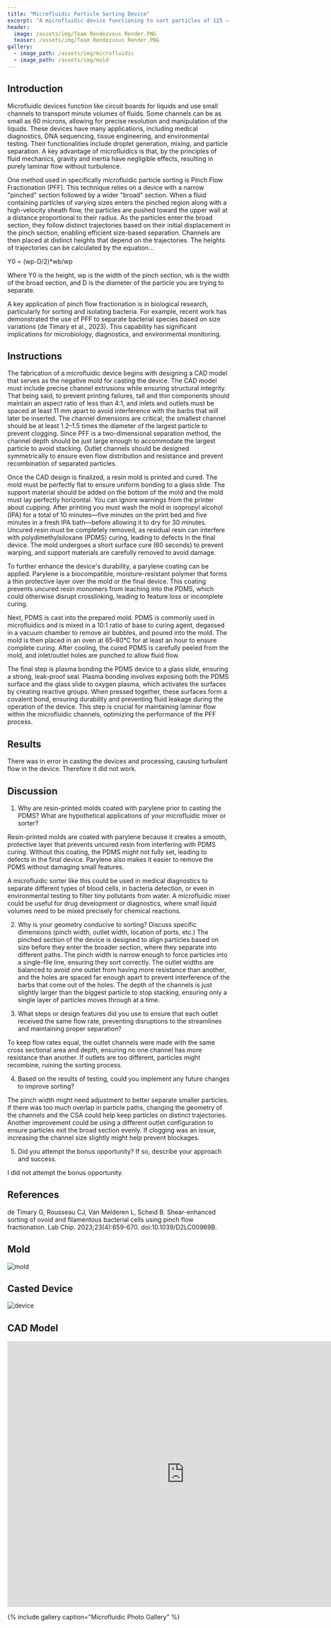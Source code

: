 ```yaml
---
title: "Microfluidic Particle Sorting Device"
excerpt: "A microfluidic device functioning to sort particles of 125 – 150 μm diameter from 425 – 500 μm diameter particles from a mixed solution."
header:
  image: /assets/img/Team Rendezvous Render.PNG
  teaser: /assets/img/Team Rendezvous Render.PNG
gallery:
  - image_path: /assets/img/microfluidic
  - image_path: /assets/img/mold
---
```


## Introduction

Microfluidic devices function like circuit boards for liquids and use small channels to transport minute volumes of fluids. Some channels can be as small as 60 microns, allowing for precise resolution and manipulation of the liquids. These devices have many applications, including medical diagnostics, DNA sequencing, tissue engineering, and environmental testing. Their functionalities include droplet generation, mixing, and particle separation. A key advantage of microfluidics is that, by the principles of fluid mechanics, gravity and inertia have negligible effects, resulting in purely laminar flow without turbulence.

One method used in specifically microfluidic particle sorting is Pinch Flow Fractionation (PFF). This technique relies on a device with a narrow "pinched" section followed by a wider "broad" section. When a fluid containing particles of varying sizes enters the pinched region along with a high-velocity sheath flow, the particles are pushed toward the upper wall at a distance proportional to their radius. As the particles enter the broad section, they follow distinct trajectories based on their initial displacement in the pinch section, enabling efficient size-based separation. Channels are then placed at distinct heights that depend on the trajectories. The heights of trajectories can be calculated by the equation…


Y0 = (wp-D/2)*wb/wp

Where Y0 is the height, wp is the width of the pinch section, wb is the width of the broad section, and D is the diameter of the particle you are trying to separate.

A key application of pinch flow fractionation is in biological research, particularly for sorting and isolating bacteria. For example, recent work has demonstrated the use of PFF to separate bacterial species based on size variations (de Timary et al., 2023). This capability has significant implications for microbiology, diagnostics, and environmental monitoring.

## Instructions

The fabrication of a microfluidic device begins with designing a CAD model that serves as the negative mold for casting the device. The CAD model must include precise channel extrusions while ensuring structural integrity. That being said, to prevent printing failures, tall and thin components should maintain an aspect ratio of less than 4:1, and inlets and outlets must be spaced at least 11 mm apart to avoid interference with the barbs that will later be inserted. The channel dimensions are critical; the smallest channel should be at least 1.2–1.5 times the diameter of the largest particle to prevent clogging. Since PFF is a two-dimensional separation method, the channel depth should be just large enough to accommodate the largest particle to avoid stacking. Outlet channels should be designed symmetrically to ensure even flow distribution and resistance and prevent recombination of separated particles.

Once the CAD design is finalized, a resin mold is printed and cured. The mold must be perfectly flat to ensure uniform bonding to a glass slide. The support material should be added on the bottom of the mold and the mold must lay perfectly horizontal. You can ignore warnings from the printer about cupping. After printing you must wash the mold in isopropyl alcohol (IPA) for a total of 10 minutes—five minutes on the print bed and five minutes in a fresh IPA bath—before allowing it to dry for 30 minutes. Uncured resin must be completely removed, as residual resin can interfere with polydimethylsiloxane (PDMS) curing, leading to defects in the final device. The mold undergoes a short surface cure (60 seconds) to prevent warping, and support materials are carefully removed to avoid damage.

To further enhance the device's durability, a parylene coating can be applied. Parylene is a biocompatible, moisture-resistant polymer that forms a thin protective layer over the mold or the final device. This coating prevents uncured resin monomers from leaching into the PDMS, which could otherwise disrupt crosslinking, leading to feature loss or incomplete curing.

Next, PDMS is cast into the prepared mold. PDMS is commonly used in microfluidics and is mixed in a 10:1 ratio of base to curing agent, degassed in a vacuum chamber to remove air bubbles, and poured into the mold. The mold is then placed in an oven at 65–80°C for at least an hour to ensure complete curing. After cooling, the cured PDMS is carefully peeled from the mold, and inlet/outlet holes are punched to allow fluid flow.

The final step is plasma bonding the PDMS device to a glass slide, ensuring a strong, leak-proof seal. Plasma bonding involves exposing both the PDMS surface and the glass slide to oxygen plasma, which activates the surfaces by creating reactive groups. When pressed together, these surfaces form a covalent bond, ensuring durability and preventing fluid leakage during the operation of the device. This step is crucial for maintaining laminar flow within the microfluidic channels, optimizing the performance of the PFF process.

## Results

There was in error in casting the devices and processing, causing turbulant flow in the device. Therefore it did not work. 

## Discussion

1) Why are resin-printed molds coated with parylene prior to casting the PDMS? What are hypothetical applications of your microfluidic mixer or sorter?

Resin-printed molds are coated with parylene because it creates a smooth, protective layer that prevents uncured resin from interfering with PDMS curing. Without this coating, the PDMS might not fully set, leading to defects in the final device. Parylene also makes it easier to remove the PDMS without damaging small features.

A microfluidic sorter like this could be used in medical diagnostics to separate different types of blood cells, in bacteria detection, or even in environmental testing to filter tiny pollutants from water. A microfluidic mixer could be useful for drug development or diagnostics, where small liquid volumes need to be mixed precisely for chemical reactions.

2) Why is your geometry conducive to sorting? Discuss specific dimensions (pinch width, outlet width, location of ports, etc.)
The pinched section of the device is designed to align particles based on size before they enter the broader section, where they separate into different paths. The pinch width is narrow enough to force particles into a single-file line, ensuring they sort correctly. The outlet widths are balanced to avoid one outlet from having more resistance than another, and the holes are spaced far enough apart to prevent interference of the barbs that come out of the holes. The depth of the channels is just slightly larger than the biggest particle to stop stacking, ensuring only a single layer of particles moves through at a time.

3) What steps or design features did you use to ensure that each outlet received the same flow rate, preventing disruptions to the streamlines and maintaining proper separation?

To keep flow rates equal, the outlet channels were made with the same cross sectional area and depth, ensuring no one channel has more resistance than another. If outlets are too different, particles might recombine, ruining the sorting process. 

4) Based on the results of testing, could you implement any future changes to improve sorting?

The pinch width might need adjustment to better separate smaller particles. If there was too much overlap in particle paths, changing the geometry of the channels and the CSA could help keep particles on distinct trajectories. Another improvement could be using a different outlet configuration to ensure particles exit the broad section evenly. If clogging was an issue, increasing the channel size slightly might help prevent blockages.

5) Did you attempt the bonus opportunity? If so, describe your approach and success.

I did not attempt the bonus opportunity.

## References 

de Timary G, Rousseau CJ, Van Melderen L, Scheid B. Shear-enhanced sorting of ovoid and filamentous bacterial cells using pinch flow fractionation. Lab Chip. 2023;23(4):659-670. doi:10.1039/D2LC00969B.

## Mold

![mold](/assets/img/mold.png)

## Casted Device

![device](/assets/img/microfluidic.png)

## CAD Model

<iframe src="https://vanderbilt643.autodesk360.com/shares/public/SH512d4QTec90decfa6e66b6ac86d6a05dc1?mode=embed" width="800" height="600" allowfullscreen="true" webkitallowfullscreen="true" mozallowfullscreen="true"  frameborder="0"></iframe>

{% include gallery caption="Microfluidic Photo Gallery" %}
